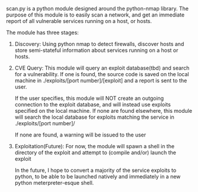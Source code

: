 scan.py is a python module designed around the python-nmap library.
The purpose of this module is to easily scan a network, and
get an immediate report of all vulnerable services running
on a host, or hosts.

The module has three stages:
1. Discovery:
    Using python nmap to detect firewalls, discover hosts
    and store semi-stateful information about services
    running on a host or hosts.

2. CVE Query:
    This module will query an exploit database(tbd) and search
    for a vulnerability. If one is found, the source code is
    saved on the local machine in ./exploits/[port number]/[exploit]
    and a report is sent to the user.

    If the user specifies, this module will NOT create an outgoing
    connection to the exploit database, and will instead use exploits
    specified on the local machine. If none are found elsewhere,
    this module will search the local database for exploits
    matching the service in ./exploits/[port number]/

    If none are found, a warning will be issued to the user

3. Exploitation(Future):
    For now, the module will spawn a shell in the directory of the exploit
    and attempt to (compile and/or) launch the exploit

    In the future, I hope to convert a majority of the service exploits to
    python, to be able to be launched natively and immediately in a new
    python meterpreter-esque shell.